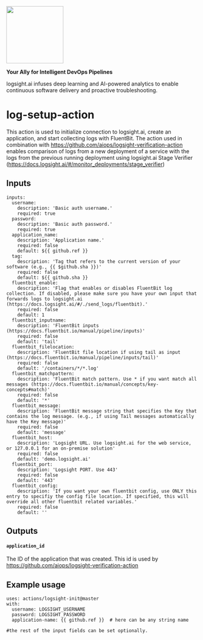 <a href="https://logsight.ai/"><img src="https://logsight.ai/assets/img/logol.png" width="150"/></a>

**Your Ally for Intelligent DevOps Pipelines**

logsight.ai infuses deep learning and AI-powered analytics to enable continuous software delivery and proactive troubleshooting.

# log-setup-action

This action is used to initialize connection to logsight.ai, create an application, and start collecting logs with FluentBit. The action used in combination with https://github.com/aiops/logsight-verification-action enables comparison of logs from a new deployment of a service with the logs from the previous running deployment using
logsight.ai Stage Verifier (https://docs.logsight.ai/#/monitor_deployments/stage_verifier)

## Inputs
```text
inputs:
  username:
    description: 'Basic auth username.'
    required: true
  password:
    description: 'Basic auth password.'
    required: true
  application_name:
    description: 'Application name.'
    required: false
    default: ${{ github.ref }}
  tag:
    description: 'Tag that refers to the current version of your software (e.g., {{ $github.sha }})'
    required: false
    default: ${{ github.sha }}
  fluentbit_enable:
    description: 'Flag that enables or disables FluentBit log collection. If disabled, please make sure you have your own input that forwards logs to logsight.ai (https://docs.logsight.ai/#/./send_logs/fluentbit).'
    required: false
    default: 1
  fluentbit_inputname:
    description: 'FluentBit inputs (https://docs.fluentbit.io/manual/pipeline/inputs)'
    required: false
    default: 'tail'
  fluentbit_filelocation:
    description: 'FluentBit file location if using tail as input (https://docs.fluentbit.io/manual/pipeline/inputs/tail)'
    required: false
    default: '/containers/*/*.log'
  fluentbit_matchpattern:
    description: 'FluentBit match pattern. Use * if you want match all messages (https://docs.fluentbit.io/manual/concepts/key-concepts#match)'
    required: false
    default: '*'
  fluentbit_message:
    description: 'FluentBit message string that specifies the Key that contains the log message. (e.g., if using Tail messages automatically have the Key message)'
    required: false
    default: 'message'
  fluentbit_host:
    description: 'Logsight URL. Use logsight.ai for the web service, or 127.0.0.1 for an on-premise solution'
    required: false
    default: 'demo.logsight.ai'
  fluentbit_port:
    description: 'Logsight PORT. Use 443'
    required: false
    default: '443'
  fluentbit_config:
    description: 'If you want your own fluentbit config, use ONLY this entry to specifiy the config file location. If specified, this will override all other fluentbit related variables.'
    required: false
    default: ''

```

## Outputs

#### `application_id`
The ID of the application that was created. This id is used by https://github.com/aiops/logsight-verification-action

## Example usage

```
uses: actions/logsight-init@master
with:
  username: LOGSIGHT_USERNAME
  password: LOGSIGHT_PASSWORD
  application-name: {{ github.ref }}  # here can be any string name
  
#the rest of the input fields can be set optionally.
```